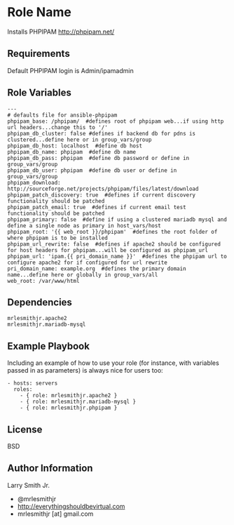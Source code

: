 Role Name
=========

Installs PHPIPAM http://phpipam.net/

Requirements
------------

Default PHPIPAM login is Admin/ipamadmin

Role Variables
--------------

````
---
# defaults file for ansible-phpipam
phpipam_base: /phpipam/  #defines root of phpipam web...if using http url headers...change this to '/'
phpipam_db_cluster: false #defines if backend db for pdns is clustered...define here or in group_vars/group
phpipam_db_host: localhost  #define db host
phpipam_db_name: phpipam  #define db name
phpipam_db_pass: phpipam  #define db password or define in group_vars/group
phpipam_db_user: phpipam  #define db user or define in group_vars/group
phpipam_download: http://sourceforge.net/projects/phpipam/files/latest/download
phpipam_patch_discovery: true  #defines if current discovery functionality should be patched
phpipam_patch_email: true  #defines if current email test functionality should be patched
phpipam_primary: false  #define if using a clustered mariadb mysql and define a single node as primary in host_vars/host
phpipam_root: '{{ web_root }}/phpipam'  #defines the root folder of where phpipam is to be installed
phpipam_url_rewrite: false  #defines if apache2 should be configured for host headers for phpipam...will be configured as phpipam_url
phpipam_url: 'ipam.{{ pri_domain_name }}'  #defines the phpipam url to configure apache2 for if configured for url rewrite
pri_domain_name: example.org  #defines the primary domain name...define here or globally in group_vars/all
web_root: /var/www/html
````

Dependencies
------------
````
mrlesmithjr.apache2
mrlesmithjr.mariadb-mysql
````

Example Playbook
----------------

Including an example of how to use your role (for instance, with variables passed in as parameters) is always nice for users too:

    - hosts: servers
      roles:
        - { role: mrlesmithjr.apache2 }
        - { role: mrlesmithjr.mariadb-mysql }
        - { role: mrlesmithjr.phpipam }

License
-------

BSD

Author Information
------------------

Larry Smith Jr.
- @mrlesmithjr
- http://everythingshouldbevirtual.com
- mrlesmithjr [at] gmail.com
